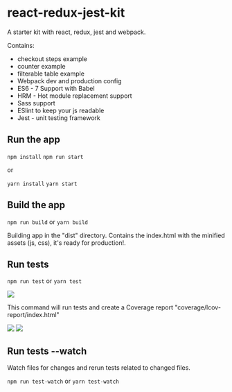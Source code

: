 # react-redux-jest-kit
A starter kit with react, redux, jest and webpack.

Contains:

* checkout steps example
* counter example
* filterable table example
* Webpack dev and production config
* ES6 - 7 Support with Babel
* HRM - Hot module replacement support
* Sass support
* ESlint to keep your js readable
* Jest - unit testing framework


## Run the app

```npm install```
```npm run start```

or

```yarn install```
```yarn start```

## Build the app
```npm run build``` or ```yarn build```

Building app in the "dist" directory. Contains the index.html with the minified assets (js, css), it's ready for production!.

## Run tests

```npm run test``` or ```yarn test```

![](http://i.imgur.com/Yf4YGGZ.jpg)

This command will run tests and create a Coverage report "coverage/lcov-report/index.html"

![](http://i.imgur.com/KsKduK4.jpg)
![](http://i.imgur.com/oGikWWk.jpg)

## Run tests --watch

Watch files for changes and rerun tests related to changed files.

```npm run test-watch``` or ```yarn test-watch```
